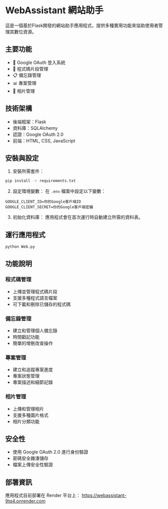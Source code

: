 # WebAssistant 網站助手

這是一個基於Flask開發的網站助手應用程式，提供多種實用功能來協助使用者管理其數位資源。

## 主要功能

- 🔐 Google OAuth 登入系統
- 📝 程式碼片段管理
- 📋 備忘錄管理
- 📊 專案管理
- 📸 相片管理

## 技術架構

- 後端框架：Flask
- 資料庫：SQLAlchemy
- 認證：Google OAuth 2.0
- 前端：HTML, CSS, JavaScript

## 安裝與設定

1. 安裝所需套件：
```bash
pip install -r requirements.txt
```

2. 設定環境變數：
在 `.env` 檔案中設定以下變數：
```
GOOGLE_CLIENT_ID=你的Google客戶端ID
GOOGLE_CLIENT_SECRET=你的Google客戶端密鑰
```

3. 初始化資料庫：
應用程式會在首次運行時自動建立所需的資料表。

## 運行應用程式

```bash
python Web.py
```

## 功能說明

### 程式碼管理
- 上傳並管理程式碼片段
- 支援多種程式語言檔案
- 可下載和刪除已儲存的程式碼

### 備忘錄管理
- 建立和管理個人備忘錄
- 時間戳記功能
- 簡單的增刪改查操作

### 專案管理
- 建立和追蹤專案進度
- 專案狀態管理
- 專案描述和細節記錄

### 相片管理
- 上傳和管理相片
- 支援多種圖片格式
- 相片分類功能

## 安全性

- 使用 Google OAuth 2.0 進行身份驗證
- 密碼安全雜湊儲存
- 檔案上傳安全性驗證

## 部署資訊

應用程式目前部署在 Render 平台上：
https://webassistant-9tq4.onrender.com
